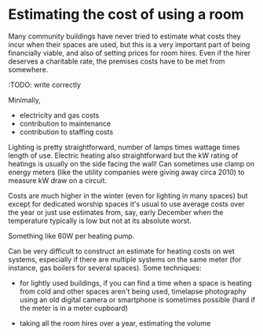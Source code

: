 # Estimating the cost of using a room

Many community buildings have never tried to estimate what costs they incur when their spaces are used, but this is a very important part of being financially viable, and also of setting prices for room hires. Even if the hirer deserves a charitable rate, the premises costs have to be met from somewhere.

:TODO: write correctly

Minimally,
- electricity and gas costs
- contribution to maintenance
- contribution to staffing costs

Lighting is pretty straightforward, number of lamps times wattage times length of use.
Electric heating also straightforward but the kW rating of heatings is usually on the side facing the wall!
Can sometimes use clamp on energy meters (like the utility companies were giving away circa 2010) to measure kW draw on a circuit.

Costs are much higher in the winter (even for lighting in many spaces) but except for dedicated worship spaces it's usual to use average costs over the year or just use estimates from, say, early December when the temperature typically is low but not at its absolute worst.

Something like 60W per heating pump.

Can be very difficult to construct an estimate for heating costs on wet systems, especially if there are multiple systems on the same meter (for instance, gas boilers for several spaces).  Some techniques:

- for lightly used buildings, if you can find a time when a space is heating from cold and other spaces aren't being used, timelapse photography using an old digital camera or smartphone is sometimes possible (hard if the meter is in a meter cupboard)

- taking all the room hires over a year, estimating the volume